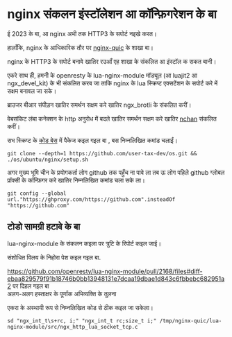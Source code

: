 # nginx संकलन इंस्टॉलेशन आ कॉन्फ़िगरेशन के बा

ई 2023 के बा, आ nginx अभी तक HTTP3 के सपोर्ट नइखे करत।

हालाँकि, nginx के आधिकारिक तौर पर [nginx-quic](https://quic.nginx.org) के शाखा बा।

nginx के HTTP3 के सपोर्ट बनावे खातिर रउआँ एह शाखा के संकलित आ इंस्टॉल क सकत बानी।

एकरे साथ ही, हमनी के openresty के lua-nginx-module मॉड्यूल (आ luajit2 आ ngx_devel_kit) के भी संकलित करब जा ताकि nginx के lua स्क्रिप्ट एक्सटेंशन के सपोर्ट करे में सक्षम बनावल जा सके।

ब्राउजर बीआर संपीड़न खातिर समर्थन सक्षम करे खातिर ngx_brotli के संकलित करीं।

वेबसॉकेट लंबा कनेक्शन के http अनुरोध में बदले खातिर समर्थन सक्षम करे खातिर [nchan](https://github.com/slact/nchan) संकलित करीं।

सभ स्क्रिप्ट के [कोड बेस](https://github.com/user-tax-dev/os) में पैकेज कइल गइल बा , बस निम्नलिखित कमांड चलाईं।

```
git clone --depth=1 https://github.com/user-tax-dev/os.git && ./os/ubuntu/nginx/setup.sh
```

अगर मुख्य भूमि चीन के प्रयोगकर्ता लोग github तक पहुँच ना पावे ला तब ऊ लोग पहिले github ग्लोबल प्रॉक्सी के कॉन्फ़िगर करे खातिर निम्नलिखित कमांड चला सके ला।

```
git config --global url."https://ghproxy.com/https://github.com".insteadOf "https://github.com"
```

## टोडो सामग्री हटावे के बा

lua-nginx-module के संकलन कइला पर त्रुटि के रिपोर्ट कइल जाई।

संशोधित विलय के निहोरा पेश कइल गइल बा.

https://github.com/openresty/lua-nginx-module/pull/2168/files#diff-ebaa829579f91b18746b0bb13948131e7dcaa19dbae1d843c6fbbebc682951a2 पर दिहल गइल बा<br>अलग-अलग हस्ताक्षर के पूर्णांक अभिव्यक्ति के तुलना

एकरा के अस्थायी रूप से निम्नलिखित कोड से ठीक कइल जा सकेला।

```
sd "ngx_int_t\s+rc, i;" "ngx_int_t rc;size_t i;" /tmp/nginx-quic/lua-nginx-module/src/ngx_http_lua_socket_tcp.c
```